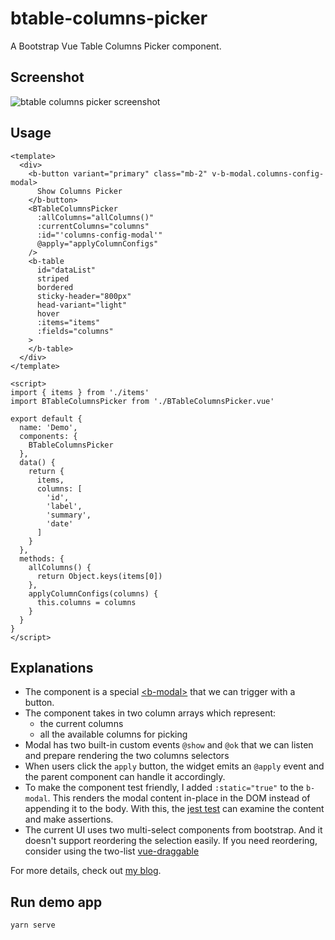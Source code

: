 # btable-columns-picker
A Bootstrap Vue Table Columns Picker component.

## Screenshot
![btable columns picker screenshot](https://user-images.githubusercontent.com/2715151/103849872-db8f6100-5073-11eb-8427-4c1bdaa46b5c.png)


## Usage

```vue
<template>
  <div>
    <b-button variant="primary" class="mb-2" v-b-modal.columns-config-modal>
      Show Columns Picker
    </b-button>
    <BTableColumnsPicker
      :allColumns="allColumns()"
      :currentColumns="columns"
      :id="'columns-config-modal'"
      @apply="applyColumnConfigs"
    />
    <b-table
      id="dataList"
      striped
      bordered
      sticky-header="800px"
      head-variant="light"
      hover
      :items="items"
      :fields="columns"
    >
    </b-table>
  </div>
</template>

<script>
import { items } from './items'
import BTableColumnsPicker from './BTableColumnsPicker.vue'

export default {
  name: 'Demo',
  components: {
    BTableColumnsPicker
  },
  data() {
    return {
      items,
      columns: [
        'id',
        'label',
        'summary',
        'date'
      ]
    }
  },
  methods: {
    allColumns() {
      return Object.keys(items[0])
    },
    applyColumnConfigs(columns) {
      this.columns = columns
    }
  }
}
</script>
```

## Explanations
- The component is a special [\<b-modal\>](https://bootstrap-vue.org/docs/components/modal#modals) that we can trigger with a button.
- The component takes in two column arrays which represent:
  - the current columns
  - all the available columns for picking
- Modal has two built-in custom events `@show` and `@ok` that we can listen and prepare rendering the two columns selectors
- When users click the `apply` button, the widget emits an `@apply` event and the parent component can handle it accordingly.
- To make the component test friendly, I added `:static="true"` to the `b-modal`. This renders the modal content in-place in the DOM instead of appending it to the body. With this, the [jest test](https://github.com/junjizhi/btable-columns-picker/blob/main/src/components/__tests__/BTableColumnsPicker.spec.js) can examine the content and make assertions.
- The current UI uses two multi-select components from bootstrap. And it doesn't support reordering the selection easily. If you need reordering, consider using the two-list [vue-draggable](https://sortablejs.github.io/Vue.Draggable/#/simple)


For more details, check out [my blog](https://blog.junjizhi.com/all/technical/2021/01/07/boostrap-vue-columns-picker.html).

## Run demo app
```
yarn serve
```
